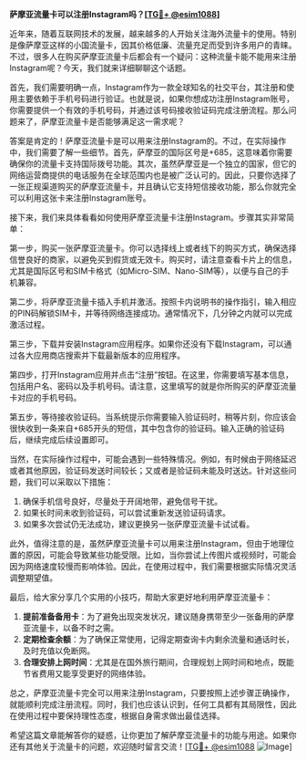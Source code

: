 **萨摩亚流量卡可以注册Instagram吗？[[TG💪+ @esim1088](https://t.me/s/esim1088)]**

近年来，随着互联网技术的发展，越来越多的人开始关注海外流量卡的使用。特别是像萨摩亚这样的小国流量卡，因其价格低廉、流量充足而受到许多用户的青睐。不过，很多人在购买萨摩亚流量卡后都会有一个疑问：这种流量卡能不能用来注册Instagram呢？今天，我们就来详细聊聊这个话题。

首先，我们需要明确一点，Instagram作为一款全球知名的社交平台，其注册和使用主要依赖于手机号码进行验证。也就是说，如果你想成功注册Instagram账号，你需要提供一个有效的手机号码，并通过该号码接收验证码完成注册流程。那么问题来了，萨摩亚流量卡是否能够满足这一需求呢？

答案是肯定的！萨摩亚流量卡是可以用来注册Instagram的。不过，在实际操作中，我们需要了解一些细节。首先，萨摩亚的国际区号是+685，这意味着你需要确保你的流量卡支持国际拨号功能。其次，虽然萨摩亚是一个独立的国家，但它的网络运营商提供的电话服务在全球范围内也是被广泛认可的。因此，只要你选择了一张正规渠道购买的萨摩亚流量卡，并且确认它支持短信接收功能，那么你就完全可以利用这张卡来注册Instagram账号。

接下来，我们来具体看看如何使用萨摩亚流量卡注册Instagram。步骤其实非常简单：

第一步，购买一张萨摩亚流量卡。你可以选择线上或者线下的购买方式，确保选择信誉良好的商家，以避免买到假货或无效卡。购买时，请注意查看卡片上的信息，尤其是国际区号和SIM卡格式（如Micro-SIM、Nano-SIM等），以便与自己的手机兼容。

第二步，将萨摩亚流量卡插入手机并激活。按照卡内说明书的操作指引，输入相应的PIN码解锁SIM卡，并等待网络连接成功。通常情况下，几分钟之内就可以完成激活过程。

第三步，下载并安装Instagram应用程序。如果你还没有下载Instagram，可以通过各大应用商店搜索并下载最新版本的应用程序。

第四步，打开Instagram应用并点击“注册”按钮。在这里，你需要填写基本信息，包括用户名、密码以及手机号码。请注意，这里填写的就是你所购买的萨摩亚流量卡对应的手机号码。

第五步，等待接收验证码。当系统提示你需要输入验证码时，稍等片刻，你应该会很快收到一条来自+685开头的短信，其中包含你的验证码。输入正确的验证码后，继续完成后续设置即可。

当然，在实际操作过程中，可能会遇到一些特殊情况。例如，有时候由于网络延迟或者其他原因，验证码发送时间较长；又或者是验证码未能及时送达。针对这些问题，我们可以采取以下措施：

1. 确保手机信号良好，尽量处于开阔地带，避免信号干扰。
2. 如果长时间未收到验证码，可以尝试重新发送验证码请求。
3. 如果多次尝试仍无法成功，建议更换另一张萨摩亚流量卡试试看。

此外，值得注意的是，虽然萨摩亚流量卡可以用来注册Instagram，但由于地理位置的原因，可能会导致某些功能受限。比如，当你尝试上传图片或视频时，可能会因为网络速度较慢而影响体验。因此，在使用过程中，我们需要根据实际情况灵活调整期望值。

最后，给大家分享几个实用的小技巧，帮助大家更好地利用萨摩亚流量卡：

1. **提前准备备用卡**：为了避免出现突发状况，建议随身携带至少一张备用的萨摩亚流量卡，以备不时之需。
2. **定期检查余额**：为了确保正常使用，记得定期查询卡内剩余流量和通话时长，及时充值以免断网。
3. **合理安排上网时间**：尤其是在国外旅行期间，合理规划上网时间和地点，既能节省费用又能享受更好的网络体验。

总之，萨摩亚流量卡完全可以用来注册Instagram，只要按照上述步骤正确操作，就能顺利完成注册流程。同时，我们也应该认识到，任何工具都有其局限性，因此在使用过程中要保持理性态度，根据自身需求做出最佳选择。

希望这篇文章能解答你的疑惑，让你更加了解萨摩亚流量卡的功能与用途。如果你还有其他关于流量卡的问题，欢迎随时留言交流！[[TG💪+ @esim1088](https://t.me/s/esim1088) ![Image](https://i.postimg.cc/4NQfJmqS/Snipaste-2025-05-13-00-14-12.png)]